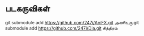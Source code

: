 # படகருவிகள்

git submodule add https://github.com/247i/AniFX.git அணிஉரு 
git submodule add https://github.com/247i/Dia.git சித்திரம்
